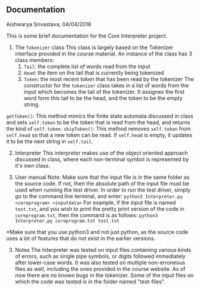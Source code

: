 Documentation
----
Aishwarya Srivastava, 04/04/2018

This is some brief documentation for the Core Interpreter project. 

1. The ```Tokenizer``` class
This class is largely based on the Tokenizer interface provided in the course material. An instance of the class has 3 class members:
	1. ```Tail```: the complete list of words read from the input
	2. ```Head```: the item on the tail that is currently being tokenized
	3. ```Token```: the most recent token that has been read by the tokenizer
The constructor for the ```tokenizer``` class takes in a list of words from the input which becomes the tail of the tokenizer. It assignes the first word form this tail to be the head, and the token to be the empty string.

```getToken()```: This method mimics the finite state automata discussed in class and sets ```self.token``` to be the token that is read from the head, and returns the kind of ```self.token```.
```skipToken()```: This method removes ```self.token``` from ```self.head``` so that a new token can be read. If ```self.head``` is empty, it updates it to be the next string in ```self.tail```.

2. Interpreter
This interpreter makes use of the object oriented approach discussed in class, where each non-terminal symbol is represented by it's own class.

2. User manual
Note: Make sure that the input file is in the same folder as the source code. If not, then the absolute path of the input file must be used when running the test driver.
In order to run the test driver, simply go to the command line terminal, and enter:
	```python3 Interpreter.py <coreprogram> <inputdata>```
For example, if the input file is named ```test.txt```, and you wish to print the pretty print version of the code in ```coreprogram.txt```, then the command is as follows:
	```python3 Interpreter.py coreprogram.txt test.txt```

*Make sure that you use python3 and not just python, as the source code uses a lot of features that do not exist in the earlier versions.


3. Notes
The Interpreter was tested on input files containing various kinds of errors, such as single pipe symbols, or digits followed immediately after lower-case words. It was also tested on multiple non-erroneous files as well, including the ones provided in the course website. As of now there are no known bugs in the tokenizer. Some of the input files on which the code was tested is in the folder named "test-files".